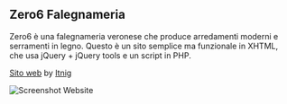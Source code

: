 ## Zero6 Falegnameria

Zero6 è una falegnameria veronese che produce arredamenti moderni e serramenti in legno. Questo è un sito semplice ma funzionale in XHTML, che usa jQuery + jQuery tools e un script in PHP. 

[Sito web](http://zero-6.it) by [Itnig](http://itnig.net)

![Screenshot Website](http://grab.by/grabs/d5da1a2f2e97edc47aaef021a3a96898.png)